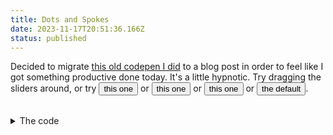 ```yaml
---
title: Dots and Spokes
date: 2023-11-17T20:51:36.166Z
status: published
---
```


<script lang="ts">
  import DotsAndSpokes from './DotsAndSpokes.svelte';

  let spokes = 8;
  let circlespeed = 10;
  let dotspeed = 4;

  function example1() {
    spokes = 12;
    circlespeed = 15;
    dotspeed = 1;
  }

  function example2() {
    spokes = 20;
    circlespeed = 7;
    dotspeed = 1.3;
  }

  function example3() {
    spokes = 3;
    circlespeed = 15;
    dotspeed = 1;
  }

  function defaultExample() {
    spokes = 8;
    circlespeed = 10;
    dotspeed = 4;
  }
</script>

Decided to migrate [this old codepen I did](https://codepen.io/pascalpp/pen/VLJjQx) to a blog post in order to feel like I got something productive done today. It's a little hypnotic. Try dragging the sliders around, or try <button class="link" on:click={example1}>this one</button> or <button class="link" on:click={example2}>this one</button> or <button class="link" on:click={example3}>this one</button> or <button class="link" on:click={defaultExample}>the default</button>.

<div class="container">
  <DotsAndSpokes bind:spokes bind:dotspeed bind:circlespeed/>
</div>

<details>
  <summary>The code</summary>

`DotsAndSpokes.svelte`

```svelte
<script lang="ts">
  import Column from '$lib/components/Column.svelte';
  import Slider from '$lib/components/Slider.svelte';

  let spokes = 8;
  let dotspeed = 4;
  let circlespeed = 10;
</script>

<Column center --circlespeed={circlespeed + 's'} --dotspeed={dotspeed + 's'}>
  {#key spokes}
    <div class="circle">
      {#each new Array(spokes) as spoke, i}
        <div class="spoke" style="transform: rotate({(180 / spokes) * i}deg)">
          <div class="dot" style="animation-delay: {(i * 2) / spokes}s" />
        </div>
      {/each}
    </div>
  {/key}

  <div class="controls">
    <Column>
      <Slider bind:value={spokes} min={1} max={20} step={1} id="spokes" label="Number of spokes: {spokes}" />
      <Slider bind:value={circlespeed} min={1} max={20} id="circlespeed" label="Wheel Speed: {circlespeed}s" />
      <Slider bind:value={dotspeed} min={1} max={10} id="dotspeed" label="Dot Speed: {dotspeed}s" />
    </Column>
  </div>
</Column>

<style lang="less">
  .circle {
    width: 300px;
    height: 300px;
    border: 10px solid;
    border-radius: 50%;
    animation: fullrotation var(--circlespeed, 10s) infinite linear;
    position: relative;
  }

  .circle .spoke {
    width: 1px;
    height: 100%;
    background-color: #000;
    position: absolute;
    left: 50%;
    top: 0;
  }
  .circle .spoke .dot {
    position: absolute;
    display: block;
    background-color: #000;
    content: '';
    left: -10px;
    width: 20px;
    height: 20px;
    border-radius: 50%;
    animation: spokedot var(--dotspeed, 14s) infinite ease-in-out;
    box-shadow: 0 0 0 2px black;
  }

  .controls {
    width: 200px;
    font-family: @sans-font;
    font-size: 14px;
  }

  @keyframes spokedot {
    0%,
    100% {
      top: 0px;
      background-color: blue;
    }
    16.6667% {
      background-color: green;
    }
    33.3333% {
      background-color: yellow;
    }
    50% {
      top: calc(100% - 20px);
      background-color: orange;
    }
    66.6667% {
      background-color: red;
    }
    83.3333% {
      background-color: purple;
    }
  }

  @keyframes fullrotation {
    from {
      transform: rotate(0deg);
    }
    to {
      transform: rotate(360deg);
    }
  }
</style>
```

</details>

<style lang="less">
  .container {
    margin: 2rem 0;
    width: fit-content;
  }
</style>
